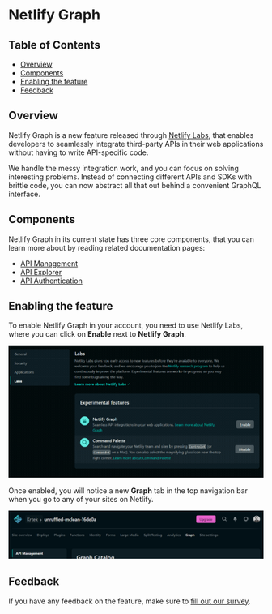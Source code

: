 # Netlify Graph

## Table of Contents

- [Overview](#overview)
- [Components](#components)
- [Enabling the feature](#enabling-the-feature)
- [Feedback](#feedback)

## Overview

Netlify Graph is a new feature released through [Netlify Labs](https://www.netlify.com/blog/2021/03/31/test-drive-netlify-beta-features-with-netlify-labs/), that enables developers to seamlessly integrate third-party APIs in their web applications without having to write API-specific code.

We handle the messy integration work, and you can focus on solving interesting problems. Instead of connecting different APIs and SDKs with brittle code, you can now abstract all that out behind a convenient GraphQL interface.

## Components

Netlify Graph in its current state has three core components, that you can learn more about by reading related documentation pages:

- [API Management](api-management.md)
- [API Explorer](api-explorer.md)
- [API Authentication](api-authentication.md)

## Enabling the feature

To enable Netlify Graph in your account, you need to use Netlify Labs, where you can click on **Enable** next to **Netlify Graph**.

![Enabling Netlify Graph in Netlify Labs](../../../media/graph/enable-labs.gif)

Once enabled, you will notice a new **Graph** tab in the top navigation bar when you go to any of your sites on Netlify.

![Top nav bar showing Netlify Graph](../../../media/graph/graph-top-nav.png)

## Feedback

If you have any feedback on the feature, make sure to [fill out our survey](https://ntl.fyi/apiauthsurvey).